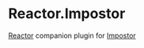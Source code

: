 # Reactor.Impostor

[Reactor](https://github.com/NuclearPowered/Reactor) companion plugin for [Impostor](https://github.com/Impostor/Impostor)